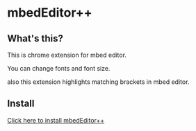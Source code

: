 mbedEditor++
===========

What's this?
------------
This is chrome extension for mbed editor.

You can change fonts and font size.

also this extension highlights matching brackets in mbed editor.

Install
-------
[Click here to install mbedEditor++](https://chrome.google.com/webstore/detail/mbededitor%2B%2B/liljebdcddbhpligfnecaflbflifhkma)
